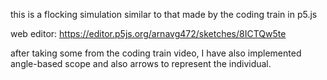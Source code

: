 this is a flocking simulation similar to that made by the coding train in p5.js

web editor: https://editor.p5js.org/arnavg472/sketches/8ICTQw5te

after taking some from the coding train video, I have also implemented angle-based scope and also arrows to represent the individual.

